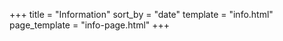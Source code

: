 +++
title = "Information"
sort_by = "date"
template = "info.html"
page_template = "info-page.html"
+++